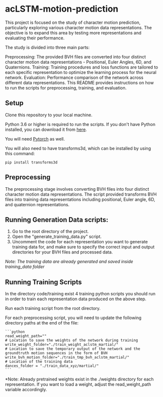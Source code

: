 # acLSTM-motion-prediction
This project is focused on the study of character motion prediction, particularly exploring various character motion data representations. The objective is to expand this area by testing more representations and evaluating their performance.

The study is divided into three main parts:

Preprocessing: The provided BVH files are converted into four distinct character motion data representations - Positional, Euler Angles, 6D, and Quaternions.
Training: Training procedures and loss functions are tailored to each specific representation to optimize the learning process for the neural network.
Evaluation: Performance comparison of the network across different data representations.
This README provides instructions on how to run the scripts for preprocessing, training, and evaluation.

## Setup
Clone this repository to your local machine.

Python 3.6 or higher is required to run the scripts. If you don't have Python installed, you can download it from [here](https://www.python.org/downloads/).

You will need  [Pytorch](https://pytorch.org/) as well.

You will also need to have transforms3d, which can be installed by using this command:
```
pip install transforms3d
```
## Preprocessing
The preprocessing stage involves converting BVH files into four distinct character motion data representations. The script provided transforms BVH files into training data representations including positional, Euler angle, 6D, and quaternion representations.

## Running Generation Data scripts:

1. Go to the root directory of the project.
2. Open the "generate_training_data.py" script.
3. Uncomment the code for each representation you want to generate training data for, and make sure to specify the correct input and output directories for your BVH files and processed data.

*Note: The training data are already generated and saved inside training_data folder*


## Running Training Scripts
In the directory code/training exist 4 training python scripts you should run in order to train each representation data produced on the above step.

Run each training script from the root directory.

For each preprocessing script, you will need to update the following directory paths at the end of the file:

    ```python
    read_weight_path=""
    # Location to save the weights of the network during training
    write_weight_folder="./train_weight_aclstm_martial/"
    # Location to save the temporary output of the network and the groundtruth motion sequences in the form of BVH
    write_bvh_motion_folder="./train_tmp_bvh_aclstm_martial/"
    # Location of the training data
    dances_folder = "./train_data_xyz/martial/"
    ```

*Note: Already pretrained weights exist in the ./weights directory for each representation. If you want to load a weight, adjust the read_weight_path variable accordingly.
